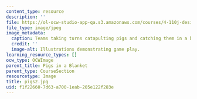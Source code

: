 ```yaml
---
content_type: resource
description: ''
file: https://ol-ocw-studio-app-qa.s3.amazonaws.com/courses/4-110j-design-across-scales-disciplines-and-problem-contexts-spring-2013/f1f226607d63a7001eab205e122f283e_pigs2.jpg
file_type: image/jpeg
image_metadata:
  caption: Teams taking turns catapulting pigs and catching them in a blanket.
  credit: ''
  image-alt: Illustrations demonstrating game play.
learning_resource_types: []
ocw_type: OCWImage
parent_title: Pigs in a Blanket
parent_type: CourseSection
resourcetype: Image
title: pigs2.jpg
uid: f1f22660-7d63-a700-1eab-205e122f283e
---
```

